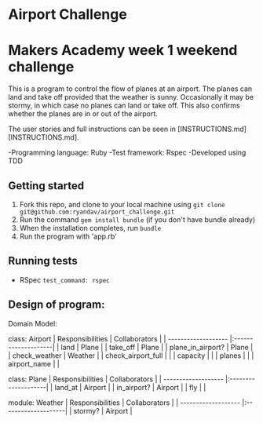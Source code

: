 Airport Challenge
=================

# Makers Academy week 1 weekend challenge

This is a program to control the flow of planes at an airport. The planes can land and take off provided that the weather is sunny. Occasionally it may be stormy, in which case no planes can land or take off. This also confirms whether the planes are in or out of the airport.

The user stories and full instructions can be seen in [INSTRUCTIONS.md][INSTRUCTIONS.md].

-Programming language: Ruby
-Test framework: Rspec
-Developed using TDD


## Getting started

1. Fork this repo, and clone to your local machine using `git clone git@github.com:ryandav/airport_challenge.git`
2. Run the command `gem install bundle` (if you don't have bundle already)
3. When the installation completes, run `bundle`
4. Run the program with 'app.rb'


## Running tests

- RSpec
`test_command: rspec`

## Design of program:

Domain Model:

class: Airport
| Responsibilities    | Collaborators       |
| ------------------- |:--------------------|
| land                | Plane               |
| take_off            | Plane               |
| plane_in_airport?   | Plane               |
| check_weather       | Weather             |
| check_airport_full  |                     |
| capacity            |                     |
| planes              |                     |
| airport_name        |                     |

class: Plane
| Responsibilities    | Collaborators       |
| ------------------- |:--------------------|
| land_at             | Airport             |
| in_airport?         | Airport             |
| fly                 |                     |

module: Weather
| Responsibilities    | Collaborators       |
| ------------------- |:--------------------|
| stormy?             | Airport             |
